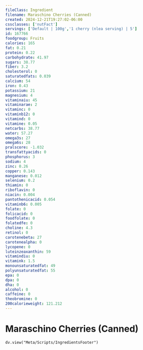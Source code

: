 ```yaml
---
fileClass: Ingredient
filename: Maraschino Cherries (Canned)
created: 2024-12-21T19:27:02-06:00
cssclasses: ['nutFact']
servings: ['Default | 100g','1 cherry (nlea serving) | 5']
id: 167766
foodgroup: Fruits
calories: 165
fat: 0.21
protein: 0.22
carbohydrate: 41.97
sugars: 38.77
fiber: 3.2
cholesterol: 0
saturatedfats: 0.039
calcium: 54
iron: 0.43
potassium: 21
magnesium: 4
vitaminaiu: 45
vitaminarae: 2
vitaminc: 0
vitaminb12: 0
vitamind: 0
vitamine: 0.05
netcarbs: 38.77
water: 57.27
omega3s: 27
omega6s: 28
pralscore: -1.032
transfattyacids: 0
phosphorus: 3
sodium: 4
zinc: 0.26
copper: 0.143
manganese: 0.012
selenium: 0.2
thiamin: 0
riboflavin: 0
niacin: 0.004
pantothenicacid: 0.054
vitaminb6: 0.005
folate: 0
folicacid: 0
foodfolate: 0
folatedfe: 0
choline: 4.3
retinol: 0
carotenebeta: 27
carotenealpha: 0
lycopene: 0
luteinzeaxanthin: 59
vitamindiu: 0
vitamink: 1.5
monounsaturatedfat: 49
polyunsaturatedfat: 55
epa: 0
dpa: 0
dha: 0
alcohol: 0
caffeine: 0
theobromine: 0
200calorieweight: 121.212
---
```


# Maraschino Cherries (Canned)

```dataviewjs
dv.view("Meta/Scripts/IngredientsFooter")
```